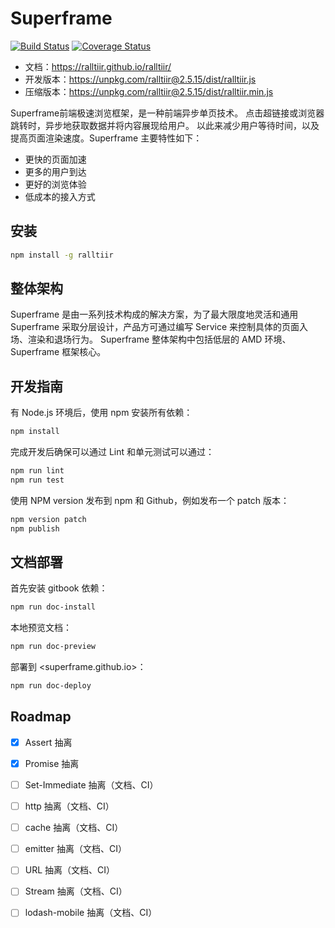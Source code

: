 # Superframe

[![Build Status](https://travis-ci.org/Ralltiir/ralltiir.svg?branch=master)](https://travis-ci.org/Ralltiir/ralltiir) [![Coverage Status](https://coveralls.io/repos/github/Ralltiir/ralltiir/badge.svg?branch=master)](https://coveralls.io/github/Ralltiir/ralltiir?branch=master)

* 文档：<https://ralltiir.github.io/ralltiir/>
* 开发版本：<https://unpkg.com/ralltiir@2.5.15/dist/ralltiir.js>
* 压缩版本：<https://unpkg.com/ralltiir@2.5.15/dist/ralltiir.min.js>

Superframe前端极速浏览框架，是一种前端异步单页技术。 
点击超链接或浏览器跳转时，异步地获取数据并将内容展现给用户。
以此来减少用户等待时间，以及提高页面渲染速度。Superframe 主要特性如下：

* 更快的页面加速
* 更多的用户到达
* 更好的浏览体验
* 低成本的接入方式

## 安装

```bash
npm install -g ralltiir
```

## 整体架构

Superframe 是由一系列技术构成的解决方案，为了最大限度地灵活和通用
Superframe 采取分层设计，产品方可通过编写 Service 来控制具体的页面入场、渲染和退场行为。
Superframe 整体架构中包括低层的 AMD 环境、 Superframe 框架核心。


## 开发指南

有 Node.js 环境后，使用 npm 安装所有依赖：

```bash
npm install
```

完成开发后确保可以通过 Lint 和单元测试可以通过：

```bash
npm run lint
npm run test
```

使用 NPM version 发布到 npm 和 Github，例如发布一个 patch 版本：

```bash
npm version patch
npm publish
```

## 文档部署

首先安装 gitbook 依赖：

```bash
npm run doc-install
```

本地预览文档：

```bash
npm run doc-preview
```

部署到 <superframe.github.io>：

```bash
npm run doc-deploy
```

## Roadmap

- [x] Assert 抽离
- [x] Promise 抽离
- [ ] Set-Immediate 抽离（文档、CI）
- [ ] http 抽离（文档、CI）
- [ ] cache 抽离（文档、CI）
- [ ] emitter 抽离（文档、CI）
- [ ] URL 抽离（文档、CI）
- [ ] Stream 抽离（文档、CI）
- [ ] lodash-mobile 抽离（文档、CI）

